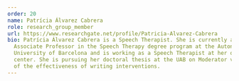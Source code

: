 ```yaml
---
order: 20
name: Patrícia Álvarez Cabrera
role: research_group_member
url: https://www.researchgate.net/profile/Patricia-Alvarez-Cabrera
bio: Patrícia Álvarez Cabrera is a Speech Therapist. She is currently an
  Associate Professor in the Speech Therapy degree program at the Autonomous
  University of Barcelona and is working as a Speech Therapist at her own
  center. She is pursuing her doctoral thesis at the UAB on Moderator variables
  of the effectiveness of writing interventions.
---
```

